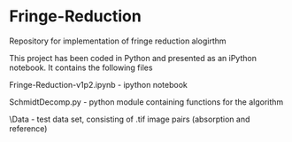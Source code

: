# Fringe-Reduction
Repository for implementation of fringe reduction alogirthm

This project has been coded in Python and presented as an iPython notebook.  It contains the following files

Fringe-Reduction-v1p2.ipynb  - ipython notebook

SchmidtDecomp.py             - python module containing functions for the algorithm

\Data                        - test data set, consisting of .tif image pairs (absorption and reference)

